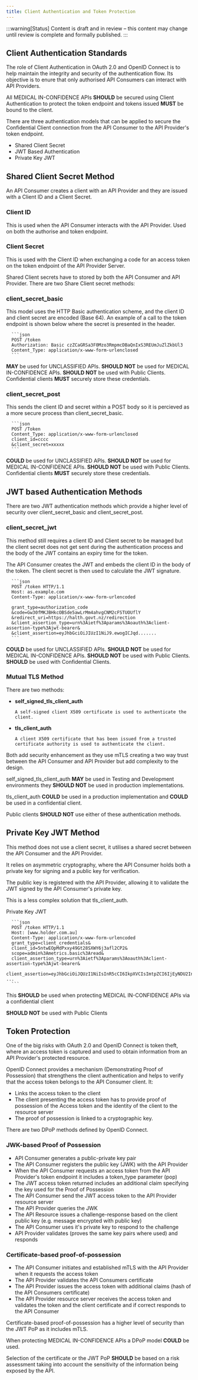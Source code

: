 ```yaml
---
title: Client Authentication and Token Protection
---
```


:::warning[Status]
Content is draft and in review – this content may change until review is complete and formally published.
:::

## Client Authentication Standards

The role of Client Authentication in OAuth 2.0 and OpenID Connect is to help maintain the integrity and security of the authentication flow. Its objective is to enure that only authorised API Consumers can interact with API Providers.

All MEDICAL IN-CONFIDENCE APIs **SHOULD** be secured using Client Authentication to protect the token endpoint and tokens issued **MUST** be bound to the client.

There are three authentication models that can be applied to secure the Confidential Client connection from the API Consumer to the API Provider's token endpoint.

- Shared Client Secret
- JWT Based Authentication
- Private Key JWT

## Shared Client Secret Method

An API Consumer creates a client with an API Provider and they are issued with a Client ID and a Client Secret.

### Client ID

This is used when the API Consumer interacts with the API Provider. Used on both the authorise and token endpoint.

### Client Secret

This is used with the Client ID when exchanging a code for an access token on the token endpoint of the API Provider Server.

Shared Client secrets have to stored by both the API Consumer and API Provider. There are two Share Client secret methods:

### client_secret_basic

This model uses the HTTP Basic authentication scheme, and the client ID and client secret are encoded (Base 64). An example of a call to the token endpoint is shown below where the secret is presented in the header.

<!-- cspell:disable -->

      ```json
      POST /token
      Authorization: Basic czZCaGRSa3F0Mzo3RmpmcDBaQnIxS3REUmJuZlZkbUl3
      Content_Type: application/x-www-form-urlenclosed
      ```
**MAY** be used for UNCLASSIFIED APIs.
**SHOULD NOT** be used for MEDICAL IN-CONFIDENCE APIs.
**SHOULD NOT** be used with Public Clients.
Confidential clients **MUST** securely store these credentials.

### client_secret_post

This sends the client ID and secret within a POST body so it is percieved as a more secure process than client_secret_basic.

<!-- cspell:disable -->
      ```json
      POST /Token
      Content_Type: application/x-www-form-urlenclosed
      client_id=cccc
      &client_secret=xxxxx
      ```

<!-- cspell:enable -->

**COULD** be used for UNCLASSIFIED APIs.
**SHOULD NOT** be used for MEDICAL IN-CONFIDENCE APIs.
**SHOULD NOT** be used with Public Clients.
Confidential clients **MUST** securely store these credentials.

## JWT based Authentication Methods

There are two JWT authentication methods which provide a higher level of security over client_secret_basic and client_secret_post.

### client_secret_jwt

This method still requires a client ID and Client secret to be managed but the client secret does not get sent during the authentication process and the body of the JWT contains an expiry time for the token.

The API Consumer creates the JWT and embeds the client ID in the body of the token. The client secret is then used to calculate the JWT signature.

<!-- cspell:disable -->

      ```json
      POST /token HTTP/1.1
      Host: as.example.com
      Content-Type: application/x-www-form-urlencoded

      grant_type=authorization_code
      &code=Gw30fMKJBHkcOBSde5awLrMm4ahvgCNM2cFSTUOUflY
      &redirect_uri=https://halth.govt.nz/redirection
      &client_assertion_type=urn%3Aietf%3Aparams%3Aoauth%3Aclient-assertion-type%3Ajwt-bearer&
      &client_assertion=eyJhbGciOiJIUzI1NiJ9.ewogICJqd.......
      ```
<!-- cspell:enable -->

**COULD** be used for UNCLASSIFIED APIs.
**SHOULD NOT** be used for MEDICAL IN-CONFIDENCE APIs.
**SHOULD NOT** be used with Public Clients.
**SHOULD** be used with Confidential Clients.

### Mutual TLS Method

There are two methods:

- **self_signed_tls_client_auth**

      A self-signed client X509 certificate is used to authenticate the client.

- **tls_client_auth**

      A client X509 certificate that has been issued from a trusted certificate authority is used to authenticate the client.

Both add security enhancement as they use mTLS creating a two way trust between the API Consumer and API Provider but add complexity to the design.

self_signed_tls_client_auth **MAY** be used in Testing and Development environments they **SHOULD NOT** be used in production implementations.

tls_client_auth **COULD** be used in a production implementation and **COULD** be used in a confidential client.

Public clients **SHOULD NOT** use either of these authentication methods.

## Private Key JWT Method

This method does not use a client secret, it utilises a shared secret between the API Consumer and the API Provider.

It relies on asymmetric cryptography, where the API Consumer holds both a private key for signing and a public key for verification.

The public key is registered with the API Provider, allowing it to validate the JWT signed by the API Consumer's private key.

This is a less complex solution that tls_client_auth.

<!-- cspell:disable -->

Private Key JWT

      ```json
      POST /token HTTP/1.1
      Host: [www.holder.com.au]
      Content-Type: application/x-www-form-urlencoded
      grant_type=client_credentials&
      client_id=5ntwEOpMdPxxy49Gt28SXWY6j3afl2CP2&
      scope=admin%3Ametrics.basic%3Aread&
      client_assertion_type=urn%3Aietf%3Aparams%3Aoauth%3Aclient-assertion-type%3Ajwt-bearer&
      client_assertion=eyJhbGciOiJQUzI1NiIsInR5cCI6IkpXVCIsImtpZCI6IjEyNDU2In0.ey ...
      ```
<!-- cspell:enable -->

This **SHOULD** be used when protecting MEDICAL IN-CONFIDENCE APIs via a confidential client

**SHOULD NOT** be used with Public Clients

## Token Protection

One of the big risks with OAuth 2.0 and OpenID Connect is token theft, where an access token is captured and used to obtain information from an API Provider's protected resource.

OpenID Connect provides a mechanism (Demonstrating Proof of Possession) that strengthens the client authentication and helps to verify that the access token belongs to the API Consumer client. It:

- Links the access token to the client
- The client presenting the access token has to provide proof of possession of the Access token and the identity of the client to the resource server
- The proof of possession is linked to a cryptographic key.

There are two DPoP methods defined by OpenID Connect.

### JWK-based Proof of Possession

- API Consumer generates a public-private key pair
- The API Consumer registers the public key (JWK) with the API Provider
- When the API Consumer requests an access token from the API Provider's token endpoint it includes  a token_type parameter (pop)
- The JWT access token returned includes an additional claim specifying the key used for the Proof of Possession
- The API Consumer send the JWT access token to the API Provider resource server
- The API Provider queries the JWK
- The API Resource issues a challenge-response based on the client public key (e.g. message encrypted with public key)
- The API Consumer uses it's private key to respond to the challenge
- API Provider validates (proves the same key pairs where used) and responds

### Certificate-based proof-of-possession

- The API Consumer initiates and established mTLS with the API Provider when it requests the access token
- The API Provider validates the API Consumers certificate
- The API Provider issues the access token with additional claims  (hash of the API Consumers certificate)
- The API Provider resource server receives the access token and validates the token and the client certificate and if correct responds to the API Consumer

Certificate-based proof-of-possession has a higher level of security than the JWT PoP as it includes mTLS.

When protecting MEDICAL IN-CONFIDENCE APIs a DPoP model **COULD** be used.

Selection of the certificate or the JWT PoP **SHOULD** be based on a risk assessment taking into account the sensitivity of the information being exposed by the API.
